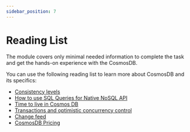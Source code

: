 ```yaml
---
sidebar_position: 7
---
```


# Reading List

The module covers only minimal needed information to complete the task and get the hands-on experience with the CosmosDB.

You can use the following reading list to learn more about CosmosDB and its specifics:

- [Consistency levels](https://learn.microsoft.com/en-us/azure/cosmos-db/consistency-levels)
- [How to use SQL Queries for Native NoSQL API](https://learn.microsoft.com/en-us/azure/cosmos-db/nosql/query/getting-started)
- [Time to live in Cosmos DB](https://learn.microsoft.com/en-us/azure/cosmos-db/nosql/time-to-live)
- [Transactions and optimistic concurrency control](https://learn.microsoft.com/en-us/azure/cosmos-db/nosql/database-transactions-optimistic-concurrency)
- [Change feed](https://learn.microsoft.com/en-us/azure/cosmos-db/change-feed)
- [CosmosDB Pricing](https://azure.microsoft.com/en-us/pricing/details/cosmos-db/autoscale-provisioned/#pricing)
